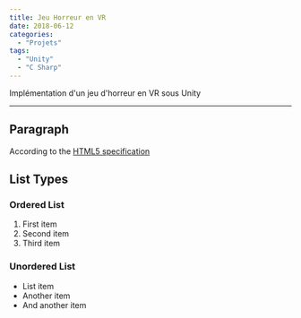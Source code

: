 ```yaml
---
title: Jeu Horreur en VR
date: 2018-06-12
categories:
  - "Projets"
tags:
  - "Unity"
  - "C Sharp"
---
```


Implémentation d'un jeu d'horreur en VR sous Unity
<!--more-->
***

## Paragraph

According to the [HTML5 specification](https://www.w3.org/TR/html5/dom.html#elements) 

## List Types

### Ordered List

1. First item
2. Second item
3. Third item

### Unordered List

* List item
* Another item
* And another item
